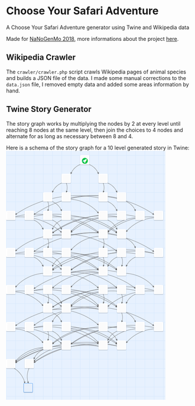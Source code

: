# Choose Your Safari Adventure

A Choose Your Safari Adventure generator using Twine and Wikipedia data

Made for [NaNoGenMo 2018](https://github.com/NaNoGenMo/2018), more informations about the project [here](https://github.com/NaNoGenMo/2018/issues/72).

## Wikipedia Crawler

The `crawler/crawler.php` script crawls Wikipedia pages of animal species and builds a JSON file of the data.
I made some manual corrections to the `data.json` file, I removed empty data and added some areas information by hand.

## Twine Story Generator

The story graph works by multiplying the nodes by 2 at every level until reaching 8 nodes at the same level, then join the choices to 4 nodes and alternate for as long as necessary between 8 and 4.

Here is a schema of the story graph for a 10 level generated story in Twine:
![](https://raw.githubusercontent.com/WhiteFangs/choose-your-safari-adventure/master/graph.PNG)